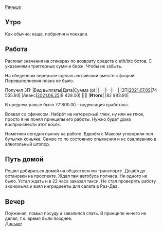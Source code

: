 [Раньше](2021.07.08.md)
## Утро
Как обычно: каша, побрилчя и поехали.
## Работа
Распиал значения на стикерах по возврату средств с eth/btc ботов. С указаниями триггерных сумм и бирж. Чтобы не забыть.

На обеденном перерыве сделал английский вместе с физрой. Перевыполнения плана не было.

Получил ЗП: 
|Вид выплаты|Дата|Сумма (р)|
|:--|:--|--:|
|ЗП|[2021.07.09](2021.07.09.md)|74 555.90|
|Аванс|[2021.06.25](../05/2021.05.25.md)|8 428.00|
||||
|**Итого**| |82 983.90|

В среднем ранше было 77'800.00 - индексация сработала.

Воевал со сфинксом. Набрёт на интересный глюк, ну или не глюк, просто я не понял принципы его работы. Нужно будет дома воспроизвести этот косяк.

Наметили сегодня пьянку на работе. Вдвоём с Максом уговорили пол бутылки коньяка. Самое то по состоянию опьянения и не сваливанию в алкогольный штопор.
## Путь домой
Решил добираться домой на общественнои транспорте. Дошёл до остановки на проспекте. Ждал там автобуса полчаса. Ни одного не было. Устал ждать и в 22 часа заказал такси. Не стал проверять работу экономыча и взял ингридиенты для салата в Раз-Два.
## Вечер
Поужинал, помыл посуду и завалился спать. В принципе ничего не делал, т.к. время было позднее.  
[Дальше](2021.07.10.md)